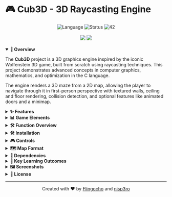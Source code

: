 # 🎮 Cub3D - 3D Raycasting Engine

<div align="center">
  <img src="https://img.shields.io/badge/Language-C-blue" alt="Language">
  <img src="https://img.shields.io/badge/Status-Completed-success" alt="Status">
  <img src="https://img.shields.io/badge/42-School-brightgreen" alt="42">
  <br><br>
</div>

<div align="center">
  <img src="https://github.com/Flingocho/cub3d/images/wall">
  <img src="https://github.com/Flingocho/cub3d/images/maze">
  <br><br>
</div>

<details open>
<summary><b>🚀 Overview</b></summary>

The **Cub3D** project is a 3D graphics engine inspired by the iconic Wolfenstein 3D game, built from scratch using raycasting techniques. This project demonstrates advanced concepts in computer graphics, mathematics, and optimization in the C language.

The engine renders a 3D maze from a 2D map, allowing the player to navigate through it in first-person perspective with textured walls, ceiling and floor rendering, collision detection, and optional features like animated doors and a minimap.
</details>

<details>
<summary><b>✨ Features</b></summary>

- 🎮 Smooth first-person movement with WASD keys and mouse rotation
- 🗺️ Custom map loading from .cub files with texture path definitions
- 🧱 Textured walls with different textures for each direction (North, South, East, West)
- 🌈 Customizable ceiling and floor colors
- 🚶‍♂️ Collision detection for realistic wall interactions
- 🚪 Animated doors (bonus feature)
- 🔍 Dynamic distance-based fog effect for depth perception
- 📍 Minimap for easy navigation (bonus feature)
- ⚙️ Optimized raycasting algorithm for smooth performance
</details>

<details>
<summary><b>📊 Game Elements</b></summary>

| Element           | Symbol | Description                                  |
|-------------------|:------:|----------------------------------------------|
| Player Direction  | N/S/E/W| Player starting position and facing direction|
| Wall              |   1    | Solid wall that cannot be passed through     |
| Empty space       |   0    | Area where the player can move freely        |
| Door (bonus)      |   2    | Interactive door that can be opened/closed   |
| Door space (bonus)|   3    | Opening where a door was previously located  |
| Texture paths     |  NO/SO/WE/EA | File paths to wall textures for each direction |
| Colors            |  F/C   | RGB color definitions for floor and ceiling  |

</details>

<details>
<summary><b>🛠️ Function Overview</b></summary>

<details>
<summary><b>🔑 Main Functions</b></summary>

| Function | Description |
|----------|-------------|
| `main` | Entry point of the program, initializes the engine |
| `render` | Core rendering loop that updates the display each frame |
| `key_press` | Manages keyboard input for movement and actions |
| `mouse_move` | Handles mouse rotation (bonus feature) |
| `process_ray_casting` | Implements the DDA raycasting algorithm |

</details>

<details>
<summary><b>⚙️ Helper Functions</b></summary>

| Function | Description |
|----------|-------------|
| `check_args` | Validates command-line arguments and file extension |
| `check_map_valid` | Ensures the map meets all required specifications |
| `flood_fill` | Validates map boundaries using a flood fill algorithm |
| `calculate_texture_coordinates` | Maps textures to wall slices |
| `load_textures` | Loads wall textures and optional animated doors |
| `rotate_player` | Updates player direction vectors during rotation |
| `draw_minimap` | Renders the overhead minimap view (bonus feature) |
| `clean_exit` | Frees allocated resources when exiting the program |

</details>
</details>

<details>
<summary><b>🛠️ Installation</b></summary>

```bash
# Clone the repository
git clone https://github.com/Flingocho/cub3d.git

# Navigate to the directory
cd cub3d

# Initialize submodules to get dependencies
git submodule init
git submodule update

# Build the game
make

# Run the game with a map
./cub3d maps/map.cub

# Run the bonus version with doors and minimap
make bonus
./cub3d_bonus maps/map.cub
```

### Project Structure

The project follows a modern directory structure:

```
cub3d/
├── include/                 # Header files directory
│   ├── cub3d.h              # Main header with function prototypes
│   ├── structs.h            # Structure definitions
│   └── vals.h               # Constant value definitions
├── src/                     # Source files directory
│   ├── main.c               # Main program implementation
│   ├── init_vars.c          # Initialization functions
│   ├── key_mapping.c        # Key input handling
│   ├── moves.c              # Player movement functions
│   ├── check_args_*.c       # Argument and map validation
│   ├── check_map_*.c        # Map validation and processing
│   ├── ray_casting_*.c      # Raycasting engine components
│   ├── mini_map.c           # Minimap rendering (bonus)
│   ├── load_textures*.c     # Texture loading functions
│   └── cleaner*.c           # Memory cleanup functions
├── dependencies/            # External libraries
│   ├── libft/               # Custom C standard library functions
│   └── mlx/                 # MiniLibX graphics library
├── maps/                    # Game maps
│   └── map.cub              # Example map
├── textures/                # Game assets
│   ├── wall_*.xpm           # Wall textures for each direction
│   ├── door_*.xpm           # Door animation frames (bonus)
│   └── title*.xpm           # Title screen textures
├── images/                  # Screenshots and documentation images
└── Makefile                 # Build automation
```

</details>

<details>
<summary><b>🎮 Controls</b></summary>

| Key | Action |
|-----|--------|
| W   | Move Forward |
| A   | Strafe Left |
| S   | Move Backward |
| D   | Strafe Right |
| ←   | Rotate Left |
| →   | Rotate Right |
| Space | Toggle Door (bonus) |
| ESC | Exit Game |
| Mouse | Camera Rotation (bonus) |

</details>

<details>
<summary><b>🗺️ Map Format</b></summary>

Maps are defined in `.cub` files with the following conventions:

First, texture paths and colors are defined:
```
NO ./textures/wall_north.xpm
SO ./textures/wall_south.xpm
WE ./textures/wall_west.xpm
EA ./textures/wall_east.xpm

F 220,100,0    # Floor color (RGB)
C 225,30,0     # Ceiling color (RGB)
```

Then, the map grid is defined:
- `1`: Wall
- `0`: Empty space
- `N/S/E/W`: Player starting position and facing direction (only one allowed)
- `2`: Door (bonus feature)
- `3`: Open door space (bonus feature)

Example map:
```
        1111111111111111111111111
        1000000000110000000000001
        1011000001110000002000001
        1001000000000000000000001
111111111011000001110000000000001
100000000011000001110111111111111
11110111111111011100000010001
11110111111111011101010010001
11000000110101011100000010001
10002000000000001100000010001
10000000000000001101010010001
11000001110101011111011110N0111
11110111 1110101 101111010001
11111111 1111111 111111111111
```

The map must be enclosed by walls and contain exactly one player starting position.
</details>

<details>
<summary><b>🔧 Dependencies</b></summary>

- **libft**: Custom implementation of C standard library functions
- **minilibx-linux**: Simple X-Window graphics API

All dependencies are included as submodules in the project and are compiled automatically through the Makefile.
</details>

<details>
<summary><b>🌟 Key Learning Outcomes</b></summary>

- 🎯 **3D Graphics Fundamentals**: Understanding of raycasting techniques to create 3D environments from 2D maps
- 🔢 **Applied Mathematics**: Implementation of vector mathematics, trigonometry, and projection calculations
- 🖥️ **Low-level Graphics Programming**: Direct pixel manipulation, texture mapping, and frame rendering using MiniLibX
- 🧩 **Algorithmic Thinking**: Implementation of Digital Differential Analysis (DDA) for efficient ray-wall intersection detection
- 🔍 **Memory Management**: Efficient resource allocation and cleanup to prevent memory leaks in a graphics-intensive application
- 🧠 **Event-driven Programming**: Creating responsive controls through keyboard and mouse event handling
- 🚀 **Performance Optimization**: Techniques like view distance culling and efficient rendering to maintain consistent frame rates
- ✨ **Visual Effects**: Implementation of distance-based fog, texture mapping, and animation
- 🔧 **Project Architecture**: Organization of complex graphics code into maintainable components
</details>

<details>
<summary><b>🖼️ Screenshots</b></summary>

<div align="center">
  <img src="images/Captura desde 2025-05-31 18-44-04.png" width="400" alt="Game view with textured walls">
  <p><em>3D view with textured walls and distance-based fog effect</em></p>
  
  <img src="images/Captura desde 2025-05-31 18-45-24.png" width="400" alt="Minimap feature">
  <p><em>Minimap navigation aid (bonus feature)</em></p>
</div>
</details>

<details>
<summary><b>📜 License</b></summary>

This project is part of the 42 School curriculum and is provided under the [MIT License](LICENSE).
</details>

---

<div align="center">
  Created with ❤️ by <a href="https://github.com/jvidal-t">Flingocho</a> and <a href="https://github.com/nisp3ro">nisp3ro</a>
</div>